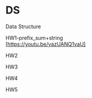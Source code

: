 # DS
Data Structure

HW1-prefix_sum+string    
[https://youtu.be/yazUANQ1vaU]  

HW2  

HW3  

HW4  

HW5  
